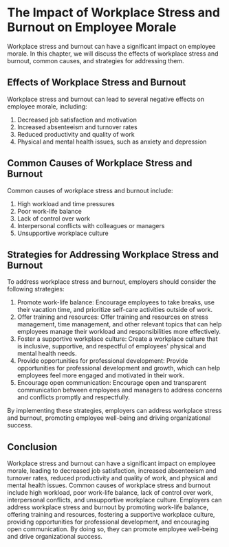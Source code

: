 The Impact of Workplace Stress and Burnout on Employee Morale
=================================================================================================================

Workplace stress and burnout can have a significant impact on employee morale. In this chapter, we will discuss the effects of workplace stress and burnout, common causes, and strategies for addressing them.

Effects of Workplace Stress and Burnout
---------------------------------------

Workplace stress and burnout can lead to several negative effects on employee morale, including:

1. Decreased job satisfaction and motivation
2. Increased absenteeism and turnover rates
3. Reduced productivity and quality of work
4. Physical and mental health issues, such as anxiety and depression

Common Causes of Workplace Stress and Burnout
---------------------------------------------

Common causes of workplace stress and burnout include:

1. High workload and time pressures
2. Poor work-life balance
3. Lack of control over work
4. Interpersonal conflicts with colleagues or managers
5. Unsupportive workplace culture

Strategies for Addressing Workplace Stress and Burnout
------------------------------------------------------

To address workplace stress and burnout, employers should consider the following strategies:

1. Promote work-life balance: Encourage employees to take breaks, use their vacation time, and prioritize self-care activities outside of work.
2. Offer training and resources: Offer training and resources on stress management, time management, and other relevant topics that can help employees manage their workload and responsibilities more effectively.
3. Foster a supportive workplace culture: Create a workplace culture that is inclusive, supportive, and respectful of employees' physical and mental health needs.
4. Provide opportunities for professional development: Provide opportunities for professional development and growth, which can help employees feel more engaged and motivated in their work.
5. Encourage open communication: Encourage open and transparent communication between employees and managers to address concerns and conflicts promptly and respectfully.

By implementing these strategies, employers can address workplace stress and burnout, promoting employee well-being and driving organizational success.

Conclusion
----------

Workplace stress and burnout can have a significant impact on employee morale, leading to decreased job satisfaction, increased absenteeism and turnover rates, reduced productivity and quality of work, and physical and mental health issues. Common causes of workplace stress and burnout include high workload, poor work-life balance, lack of control over work, interpersonal conflicts, and unsupportive workplace culture. Employers can address workplace stress and burnout by promoting work-life balance, offering training and resources, fostering a supportive workplace culture, providing opportunities for professional development, and encouraging open communication. By doing so, they can promote employee well-being and drive organizational success.

